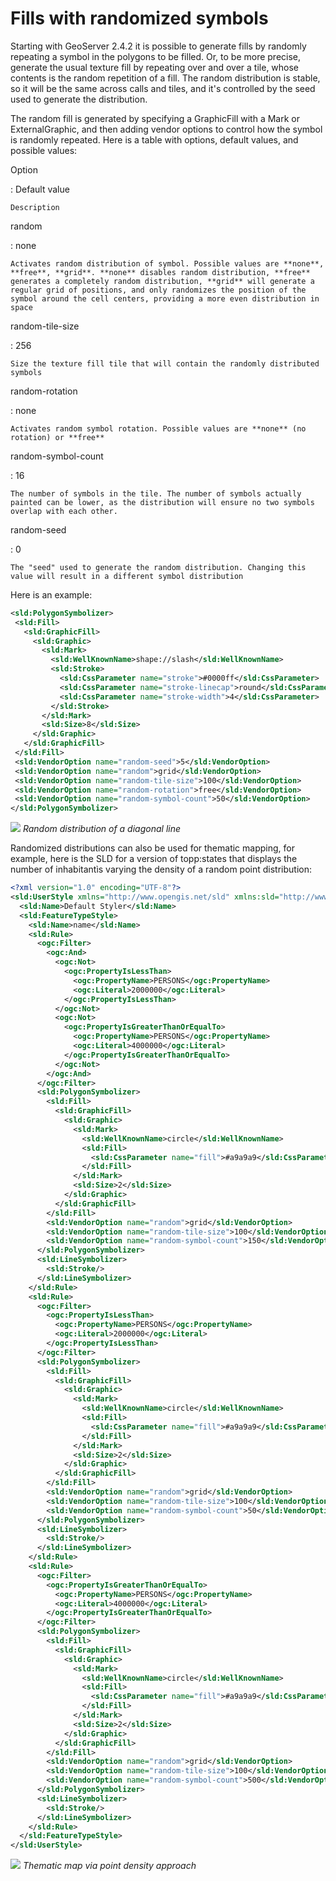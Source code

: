 # Fills with randomized symbols

Starting with GeoServer 2.4.2 it is possible to generate fills by randomly repeating a symbol in the polygons to be filled. Or, to be more precise, generate the usual texture fill by repeating over and over a tile, whose contents is the random repetition of a fill. The random distribution is stable, so it will be the same across calls and tiles, and it's controlled by the seed used to generate the distribution.

The random fill is generated by specifying a GraphicFill with a Mark or ExternalGraphic, and then adding vendor options to control how the symbol is randomly repeated. Here is a table with options, default values, and possible values:

Option

:   Default value

    Description

random

:   none

    Activates random distribution of symbol. Possible values are **none**, **free**, **grid**. **none** disables random distribution, **free** generates a completely random distribution, **grid** will generate a regular grid of positions, and only randomizes the position of the symbol around the cell centers, providing a more even distribution in space

random-tile-size

:   256

    Size the texture fill tile that will contain the randomly distributed symbols

random-rotation

:   none

    Activates random symbol rotation. Possible values are **none** (no rotation) or **free**

random-symbol-count

:   16

    The number of symbols in the tile. The number of symbols actually painted can be lower, as the distribution will ensure no two symbols overlap with each other.

random-seed

:   0

    The "seed" used to generate the random distribution. Changing this value will result in a different symbol distribution

Here is an example:

``` xml
<sld:PolygonSymbolizer>
 <sld:Fill>
   <sld:GraphicFill>
     <sld:Graphic>
       <sld:Mark>
         <sld:WellKnownName>shape://slash</sld:WellKnownName>
         <sld:Stroke>
           <sld:CssParameter name="stroke">#0000ff</sld:CssParameter>
           <sld:CssParameter name="stroke-linecap">round</sld:CssParameter>
           <sld:CssParameter name="stroke-width">4</sld:CssParameter>
         </sld:Stroke>
       </sld:Mark>
       <sld:Size>8</sld:Size>
     </sld:Graphic>
   </sld:GraphicFill>
 </sld:Fill>
 <sld:VendorOption name="random-seed">5</sld:VendorOption>
 <sld:VendorOption name="random">grid</sld:VendorOption>
 <sld:VendorOption name="random-tile-size">100</sld:VendorOption>
 <sld:VendorOption name="random-rotation">free</sld:VendorOption>
 <sld:VendorOption name="random-symbol-count">50</sld:VendorOption>
</sld:PolygonSymbolizer>
```

![](images/random-slash.png)
*Random distribution of a diagonal line*

Randomized distributions can also be used for thematic mapping, for example, here is the SLD for a version of topp:states that displays the number of inhabitantìs varying the density of a random point distribution:

``` xml
<?xml version="1.0" encoding="UTF-8"?>
<sld:UserStyle xmlns="http://www.opengis.net/sld" xmlns:sld="http://www.opengis.net/sld" xmlns:ogc="http://www.opengis.net/ogc" xmlns:gml="http://www.opengis.net/gml">
  <sld:Name>Default Styler</sld:Name>
  <sld:FeatureTypeStyle>
    <sld:Name>name</sld:Name>
    <sld:Rule>
      <ogc:Filter>
        <ogc:And>
          <ogc:Not>
            <ogc:PropertyIsLessThan>
              <ogc:PropertyName>PERSONS</ogc:PropertyName>
              <ogc:Literal>2000000</ogc:Literal>
            </ogc:PropertyIsLessThan>
          </ogc:Not>
          <ogc:Not>
            <ogc:PropertyIsGreaterThanOrEqualTo>
              <ogc:PropertyName>PERSONS</ogc:PropertyName>
              <ogc:Literal>4000000</ogc:Literal>
            </ogc:PropertyIsGreaterThanOrEqualTo>
          </ogc:Not>
        </ogc:And>
      </ogc:Filter>
      <sld:PolygonSymbolizer>
        <sld:Fill>
          <sld:GraphicFill>
            <sld:Graphic>
              <sld:Mark>
                <sld:WellKnownName>circle</sld:WellKnownName>
                <sld:Fill>
                  <sld:CssParameter name="fill">#a9a9a9</sld:CssParameter>
                </sld:Fill>
              </sld:Mark>
              <sld:Size>2</sld:Size>
            </sld:Graphic>
          </sld:GraphicFill>
        </sld:Fill>
        <sld:VendorOption name="random">grid</sld:VendorOption>
        <sld:VendorOption name="random-tile-size">100</sld:VendorOption>
        <sld:VendorOption name="random-symbol-count">150</sld:VendorOption>
      </sld:PolygonSymbolizer>
      <sld:LineSymbolizer>
        <sld:Stroke/>
      </sld:LineSymbolizer>
    </sld:Rule>
    <sld:Rule>
      <ogc:Filter>
        <ogc:PropertyIsLessThan>
          <ogc:PropertyName>PERSONS</ogc:PropertyName>
          <ogc:Literal>2000000</ogc:Literal>
        </ogc:PropertyIsLessThan>
      </ogc:Filter>
      <sld:PolygonSymbolizer>
        <sld:Fill>
          <sld:GraphicFill>
            <sld:Graphic>
              <sld:Mark>
                <sld:WellKnownName>circle</sld:WellKnownName>
                <sld:Fill>
                  <sld:CssParameter name="fill">#a9a9a9</sld:CssParameter>
                </sld:Fill>
              </sld:Mark>
              <sld:Size>2</sld:Size>
            </sld:Graphic>
          </sld:GraphicFill>
        </sld:Fill>
        <sld:VendorOption name="random">grid</sld:VendorOption>
        <sld:VendorOption name="random-tile-size">100</sld:VendorOption>
        <sld:VendorOption name="random-symbol-count">50</sld:VendorOption>
      </sld:PolygonSymbolizer>
      <sld:LineSymbolizer>
        <sld:Stroke/>
      </sld:LineSymbolizer>
    </sld:Rule>
    <sld:Rule>
      <ogc:Filter>
        <ogc:PropertyIsGreaterThanOrEqualTo>
          <ogc:PropertyName>PERSONS</ogc:PropertyName>
          <ogc:Literal>4000000</ogc:Literal>
        </ogc:PropertyIsGreaterThanOrEqualTo>
      </ogc:Filter>
      <sld:PolygonSymbolizer>
        <sld:Fill>
          <sld:GraphicFill>
            <sld:Graphic>
              <sld:Mark>
                <sld:WellKnownName>circle</sld:WellKnownName>
                <sld:Fill>
                  <sld:CssParameter name="fill">#a9a9a9</sld:CssParameter>
                </sld:Fill>
              </sld:Mark>
              <sld:Size>2</sld:Size>
            </sld:Graphic>
          </sld:GraphicFill>
        </sld:Fill>
        <sld:VendorOption name="random">grid</sld:VendorOption>
        <sld:VendorOption name="random-tile-size">100</sld:VendorOption>
        <sld:VendorOption name="random-symbol-count">500</sld:VendorOption>
      </sld:PolygonSymbolizer>
      <sld:LineSymbolizer>
        <sld:Stroke/>
      </sld:LineSymbolizer>
    </sld:Rule>
  </sld:FeatureTypeStyle>
</sld:UserStyle>
```

![](images/states-random.png)
*Thematic map via point density approach*
